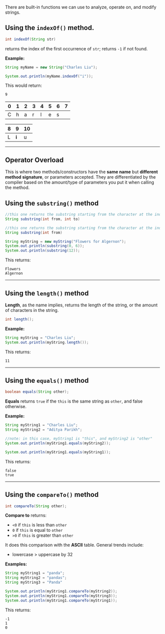 There are built-in functions we can use to analyze, operate on, and modify strings.

## Using the `indexOf()` method.

```java
int indexOf(String str)
```
returns the index of the first occurrence of `str`; returns `-1` if not found.

**Example:**
```java
String myName = new String("Charles Liu");

System.out.println(myName.indexOf("i"));
```

This would return:

```
9
```


|  0   |   1  | 2 | 3 | 4 | 5 | 6 | 7 |
| --- | --- | --- | --- | --- | --- | --- | --- |
|   C  |   h  | a | r | l | e | s |

| 8 | **9** | 10 |
| --- | --- | --- |
| L | **i** | u |

___

## Operator Overload

This is where two methods/constructors have the **same name** but **different method signature**, or parameters accepted. They are differentiated by the compiler based on the amount/type of parameters you put it when calling the method.

## Using the `substring()` method

```java
//this one returns the substring starting from the character at the index "from" to the character at the index "to"
String substring(int from, int to)

//this one returns the substring starting from the character at the index "from" to the character at the end
String substring(int from)
```

```java
String myString = new myString("Flowers for Algernon");
System.out.println(substring(0, 6));
System.out.println(substring(12));
```

This returns:
```
Flowers
Algernon
```

___

## Using the `length()` method

**Length**, as the name implies, returns the length of the string, or the amount of characters in the string.

```java
int length();
```

**Example:**
```java
String myString = "Charles Liu";
System.out.println(myString.length());
```

This returns:
```
11
```

___

## Using the `equals()` method

```java
boolean equals(String other);
```

**Equals** returns `true` if the `this` is the same string as `other`, and false otherwise.

**Example:**
```java
String myString1 = "Charles Liu";
String myString2 = "Aditya Parikh";

//note: in this case, myString1 is "this", and myString2 is "other"
System.out.println(myString1.equals(myString2));

System.out.println(myString1.equals(myString1));
```

This returns: 
```
false
true
```

___
## Using the `compareTo()` method

```java
int compareTo(String other);
```

**Compare to** returns:
- `<0` if `this` is less than `other`
- `0` if `this` is equal to `other`
- `>0` if `this` is greater than `other`

It does this comparison with the **ASCII** table.
General trends include:
- lowercase > uppercase by 32

**Examples:**

```java
String myString1 = "panda";
String myString2 = "pandas";
String myString3 = "Panda"

System.out.println(myString1.compareTo(myString2));
System.out.println(myString1.compareTo(myString3));
System.out.println(myString1.compareTo(myString1));
```

This returns: 
```
-1
1
0
```